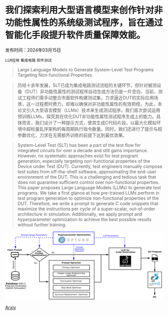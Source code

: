 # 我们探索利用大型语言模型来创作针对非功能性属性的系统级测试程序，旨在通过智能化手段提升软件质量保障效能。

发布时间：2024年03月15日

`LLM应用` `集成电路` `软件测试`

> Large Language Models to Generate System-Level Test Programs Targeting Non-functional Properties

> 历经十余年发展，SLT已成为集成电路测试流程的关键环节，但针对被测设备（DUT）非功能性属性的测试程序自动生成方法仍是一片空白。当前，测试工程师们需手动整合市面软件构建测试集，力求逼近DUT的实际应用场景，这一过程费时费力，却难以确保对非功能性属性的有效把控。为此，本论文引入大型语言模型（LLMs）技术来生成测试程序。我们首次尝试运用预训练LLMs，探究其在优化DUT非功能性属性测试程序生成上的能力。具体而言，我们设计了一种提示方式，使其生成C代码片段，以最大化模拟环境中超标量乱序架构的每周期执行指令数量。同时，我们还进行了提示与超参数优化，力求在无需额外训练的前提下达到最优效果。

> System-Level Test (SLT) has been a part of the test flow for integrated circuits for over a decade and still gains importance. However, no systematic approaches exist for test program generation, especially targeting non-functional properties of the Device under Test (DUT). Currently, test engineers manually compose test suites from off-the-shelf software, approximating the end-user environment of the DUT. This is a challenging and tedious task that does not guarantee sufficient control over non-functional properties. This paper proposes Large Language Models (LLMs) to generate test programs. We take a first glance at how pre-trained LLMs perform in test program generation to optimize non-functional properties of the DUT. Therefore, we write a prompt to generate C code snippets that maximize the instructions per cycle of a super-scalar, out-of-order architecture in simulation. Additionally, we apply prompt and hyperparameter optimization to achieve the best possible results without further training.

![我们探索利用大型语言模型来创作针对非功能性属性的系统级测试程序，旨在通过智能化手段提升软件质量保障效能。](../../../paper_images/2403.10086/x1.png)

[Arxiv](https://arxiv.org/abs/2403.10086)